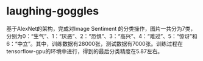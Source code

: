 # laughing-goggles
基于AlexNet的架构，完成对Image Sentiment 的分类操作，图片一共分为7类，分别为0：“生气”、1：“厌恶”、2：“恐惧”、3：“高兴”、4：“难过”、5：“惊讶”和6：“中立”。其中，训练数据有28000张，测试数据有7000张。训练过程在tensorflow-gpu的环境中进行，得到的最后分类精度在5.87左右。

